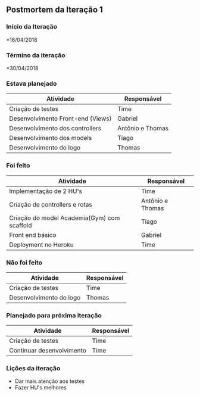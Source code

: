 ## Postmortem da Iteração 1

### Início da Iteração
*16/04/2018

### Término da iteração
*30/04/2018

### Estava planejado
Atividade | Responsável
--- | ---
|Criação de testes 	|Time
|Desenvolvimento Front-end (Views) 	|Gabriel
|Desenvolvimento dos controllers 	|Antônio e Thomas
|Desenvolvimento dos models 	|Tiago
|Desenvolvimento do logo 	|Thomas

### Foi feito
Atividade | Responsável
--- | ---
| Implementação de 2 HU's |Time|
| Criação de controllers e rotas |Antônio e Thomas|
| Criação do model Academia(Gym) com scaffold |Tiago|
| Front end básico |Gabriel|
| Deployment no Heroku |Time|

### Não foi feito
Atividade | Responsável
--- | ---
|Criação de testes 	|Time
|Desenvolvimento do logo     |Thomas|

### Planejado para próxima iteração
Atividade | Responsável
--- | ---
| Criação de testes |Time|
| Continuar desenvolvimento |Time|

### Lições da iteração
* Dar mais atenção aos testes
* Fazer HU's melhores
  
